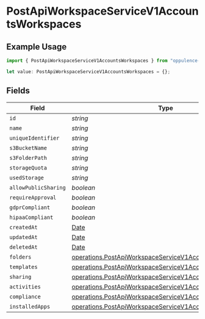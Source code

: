 # PostApiWorkspaceServiceV1AccountsWorkspaces

## Example Usage

```typescript
import { PostApiWorkspaceServiceV1AccountsWorkspaces } from "oppulence-backend-sdk/models/operations";

let value: PostApiWorkspaceServiceV1AccountsWorkspaces = {};
```

## Fields

| Field                                                                                                                                    | Type                                                                                                                                     | Required                                                                                                                                 | Description                                                                                                                              |
| ---------------------------------------------------------------------------------------------------------------------------------------- | ---------------------------------------------------------------------------------------------------------------------------------------- | ---------------------------------------------------------------------------------------------------------------------------------------- | ---------------------------------------------------------------------------------------------------------------------------------------- |
| `id`                                                                                                                                     | *string*                                                                                                                                 | :heavy_minus_sign:                                                                                                                       | N/A                                                                                                                                      |
| `name`                                                                                                                                   | *string*                                                                                                                                 | :heavy_minus_sign:                                                                                                                       | N/A                                                                                                                                      |
| `uniqueIdentifier`                                                                                                                       | *string*                                                                                                                                 | :heavy_minus_sign:                                                                                                                       | N/A                                                                                                                                      |
| `s3BucketName`                                                                                                                           | *string*                                                                                                                                 | :heavy_minus_sign:                                                                                                                       | N/A                                                                                                                                      |
| `s3FolderPath`                                                                                                                           | *string*                                                                                                                                 | :heavy_minus_sign:                                                                                                                       | N/A                                                                                                                                      |
| `storageQuota`                                                                                                                           | *string*                                                                                                                                 | :heavy_minus_sign:                                                                                                                       | N/A                                                                                                                                      |
| `usedStorage`                                                                                                                            | *string*                                                                                                                                 | :heavy_minus_sign:                                                                                                                       | N/A                                                                                                                                      |
| `allowPublicSharing`                                                                                                                     | *boolean*                                                                                                                                | :heavy_minus_sign:                                                                                                                       | N/A                                                                                                                                      |
| `requireApproval`                                                                                                                        | *boolean*                                                                                                                                | :heavy_minus_sign:                                                                                                                       | N/A                                                                                                                                      |
| `gdprCompliant`                                                                                                                          | *boolean*                                                                                                                                | :heavy_minus_sign:                                                                                                                       | N/A                                                                                                                                      |
| `hipaaCompliant`                                                                                                                         | *boolean*                                                                                                                                | :heavy_minus_sign:                                                                                                                       | N/A                                                                                                                                      |
| `createdAt`                                                                                                                              | [Date](https://developer.mozilla.org/en-US/docs/Web/JavaScript/Reference/Global_Objects/Date)                                            | :heavy_minus_sign:                                                                                                                       | N/A                                                                                                                                      |
| `updatedAt`                                                                                                                              | [Date](https://developer.mozilla.org/en-US/docs/Web/JavaScript/Reference/Global_Objects/Date)                                            | :heavy_minus_sign:                                                                                                                       | N/A                                                                                                                                      |
| `deletedAt`                                                                                                                              | [Date](https://developer.mozilla.org/en-US/docs/Web/JavaScript/Reference/Global_Objects/Date)                                            | :heavy_minus_sign:                                                                                                                       | N/A                                                                                                                                      |
| `folders`                                                                                                                                | [operations.PostApiWorkspaceServiceV1AccountsFolders](../../models/operations/postapiworkspaceservicev1accountsfolders.md)[]             | :heavy_minus_sign:                                                                                                                       | N/A                                                                                                                                      |
| `templates`                                                                                                                              | [operations.PostApiWorkspaceServiceV1AccountsTemplates](../../models/operations/postapiworkspaceservicev1accountstemplates.md)[]         | :heavy_minus_sign:                                                                                                                       | N/A                                                                                                                                      |
| `sharing`                                                                                                                                | [operations.PostApiWorkspaceServiceV1AccountsSharing](../../models/operations/postapiworkspaceservicev1accountssharing.md)[]             | :heavy_minus_sign:                                                                                                                       | N/A                                                                                                                                      |
| `activities`                                                                                                                             | [operations.PostApiWorkspaceServiceV1AccountsActivities](../../models/operations/postapiworkspaceservicev1accountsactivities.md)[]       | :heavy_minus_sign:                                                                                                                       | N/A                                                                                                                                      |
| `compliance`                                                                                                                             | [operations.PostApiWorkspaceServiceV1AccountsCompliance](../../models/operations/postapiworkspaceservicev1accountscompliance.md)[]       | :heavy_minus_sign:                                                                                                                       | N/A                                                                                                                                      |
| `installedApps`                                                                                                                          | [operations.PostApiWorkspaceServiceV1AccountsInstalledApps](../../models/operations/postapiworkspaceservicev1accountsinstalledapps.md)[] | :heavy_minus_sign:                                                                                                                       | N/A                                                                                                                                      |